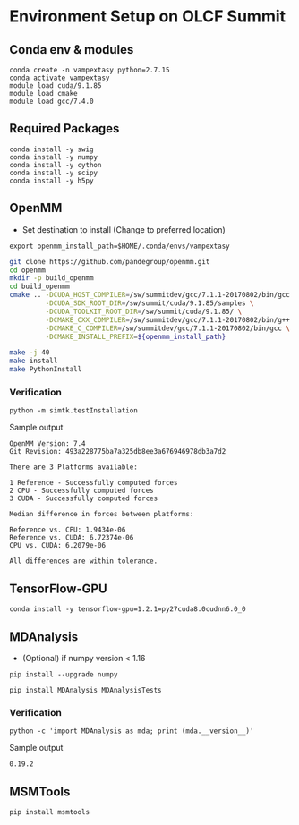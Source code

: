 
# Environment Setup on OLCF Summit

## Conda env & modules

```
conda create -n vampextasy python=2.7.15
conda activate vampextasy
module load cuda/9.1.85
module load cmake
module load gcc/7.4.0
```

## Required Packages

```
conda install -y swig
conda install -y numpy
conda install -y cython
conda install -y scipy
conda install -y h5py
```

## OpenMM

- Set destination to install (Change to preferred location)

```
export openmm_install_path=$HOME/.conda/envs/vampextasy
```

```bash
git clone https://github.com/pandegroup/openmm.git
cd openmm
mkdir -p build_openmm
cd build_openmm
cmake .. -DCUDA_HOST_COMPILER=/sw/summitdev/gcc/7.1.1-20170802/bin/gcc \
         -DCUDA_SDK_ROOT_DIR=/sw/summit/cuda/9.1.85/samples \
         -DCUDA_TOOLKIT_ROOT_DIR=/sw/summit/cuda/9.1.85/ \
         -DCMAKE_CXX_COMPILER=/sw/summitdev/gcc/7.1.1-20170802/bin/g++ \
         -DCMAKE_C_COMPILER=/sw/summitdev/gcc/7.1.1-20170802/bin/gcc \
         -DCMAKE_INSTALL_PREFIX=${openmm_install_path}

make -j 40      
make install     
make PythonInstall         
```

### Verification

```
python -m simtk.testInstallation
```

Sample output
```
OpenMM Version: 7.4
Git Revision: 493a228775ba7a325db8ee3a676946978db3a7d2

There are 3 Platforms available:

1 Reference - Successfully computed forces
2 CPU - Successfully computed forces
3 CUDA - Successfully computed forces

Median difference in forces between platforms:

Reference vs. CPU: 1.9434e-06
Reference vs. CUDA: 6.72374e-06
CPU vs. CUDA: 6.2079e-06

All differences are within tolerance.
```

## TensorFlow-GPU

```
conda install -y tensorflow-gpu=1.2.1=py27cuda8.0cudnn6.0_0
```

## MDAnalysis

- (Optional) if numpy version < 1.16

```
pip install --upgrade numpy
```

```
pip install MDAnalysis MDAnalysisTests
```

### Verification

```
python -c 'import MDAnalysis as mda; print (mda.__version__)'
```

Sample output
```
0.19.2
```

## MSMTools

```
pip install msmtools
```


